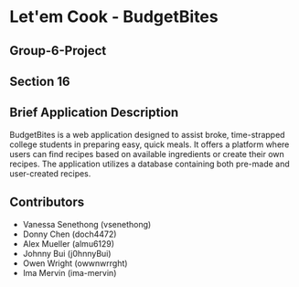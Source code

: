 # Let'em Cook - BudgetBites
## Group-6-Project
## Section 16

## Brief Application Description
BudgetBites is a web application designed to assist broke, time-strapped college students in preparing easy, quick meals. It offers a platform where users can find recipes based on available ingredients or create their own recipes. The application utilizes a database containing both pre-made and user-created recipes.

## Contributors
- Vanessa Senethong (vsenethong)
- Donny Chen (doch4472)
- Alex Mueller (almu6129)
- Johnny Bui (j0hnnyBui)
- Owen Wright (owwnwrrght)
- Ima Mervin (ima-mervin)


